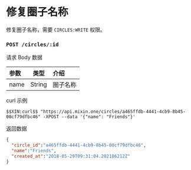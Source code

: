 # 修复圈子名称

修复圈子名称，需要 `CIRCLES:WRITE` 权限。

### `POST /circles/:id`

请求 Body 数据

| 参数 | 类型 | 介绍 |
| :----- | :----: | :---- |
| name | String | 圈子名称 |

curl 示例

```
$$XIN:curl$$ "https://api.mixin.one/circles/a465ffdb-4441-4cb9-8b45-00cf79dfbc46" -XPOST --data '{"name": "Friends"}'
```

返回数据

```json
{
  "circle_id":"a465ffdb-4441-4cb9-8b45-00cf79dfbc46",
  "name":"Friends",
  "created_at":"2018-05-29T09:31:04.202186212Z"
}
```